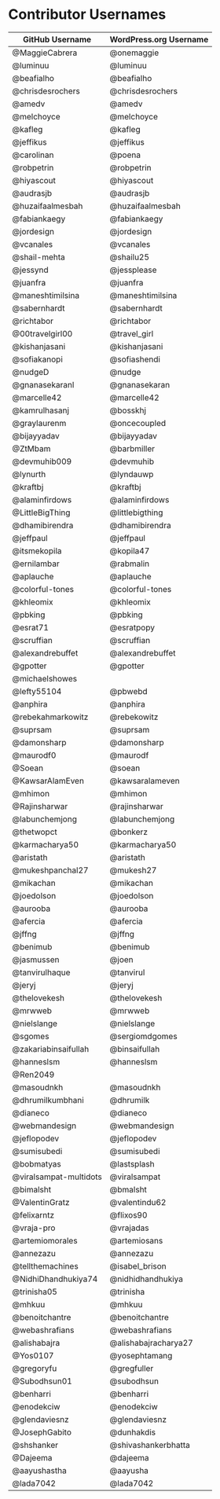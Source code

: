 # Contributor Usernames

| GitHub Username | WordPress.org Username |
| --------------- | --------------------- |
| @MaggieCabrera | @onemaggie |
| @luminuu | @luminuu |
| @beafialho | @beafialho |
| @chrisdesrochers | @chrisdesrochers |
| @amedv | @amedv |
| @melchoyce | @melchoyce |
| @kafleg | @kafleg |
| @jeffikus | @jeffikus |
| @carolinan | @poena |
| @robpetrin | @robpetrin |
| @hiyascout | @hiyascout |
| @audrasjb | @audrasjb |
| @huzaifaalmesbah | @huzaifaalmesbah |
| @fabiankaegy | @fabiankaegy |
| @jordesign | @jordesign |
| @vcanales | @vcanales |
| @shail-mehta | @shailu25 |
| @jessynd | @jessplease |
| @juanfra | @juanfra |
| @maneshtimilsina | @maneshtimilsina |
| @sabernhardt | @sabernhardt |
| @richtabor | @richtabor |
| @00travelgirl00 | @travel_girl |
| @kishanjasani | @kishanjasani |
| @sofiakanopi | @sofiashendi |
| @nudgeD | @nudge |
| @gnanasekaranl | @gnanasekaran |
| @marcelle42 | @marcelle42 |
| @kamrulhasanj | @bosskhj |
| @graylaurenm | @oncecoupled |
| @bijayyadav | @bijayyadav |
| @ZtMbam | @barbmiller |
| @devmuhib009 | @devmuhib |
| @lynurth | @lyndauwp |
| @kraftbj | @kraftbj |
| @alaminfirdows | @alaminfirdows |
| @LittleBigThing | @littlebigthing |
| @dhamibirendra | @dhamibirendra |
| @jeffpaul | @jeffpaul |
| @itsmekopila | @kopila47 |
| @ernilambar | @rabmalin |
| @aplauche | @aplauche |
| @colorful-tones | @colorful-tones |
| @khleomix | @khleomix |
| @pbking | @pbking |
| @esrat71 | @esratpopy |
| @scruffian | @scruffian |
| @alexandrebuffet | @alexandrebuffet |
| @gpotter | @gpotter |
| @michaelshowes | |
| @lefty55104 | @pbwebd |
| @anphira | @anphira |
| @rebekahmarkowitz | @rebekowitz |
| @suprsam | @suprsam |
| @damonsharp | @damonsharp |
| @maurodf0 | @maurodf |
| @Soean | @soean |
| @KawsarAlamEven | @kawsaralameven |
| @mhimon | @mhimon |
| @Rajinsharwar | @rajinsharwar |
| @labunchemjong | @labunchemjong |
| @thetwopct | @bonkerz |
| @karmacharya50 | @karmacharya50 |
| @aristath | @aristath |
| @mukeshpanchal27 | @mukesh27 |
| @mikachan | @mikachan |
| @joedolson | @joedolson |
| @aurooba | @aurooba |
| @afercia | @afercia |
| @jffng | @jffng |
| @benimub | @benimub |
| @jasmussen | @joen |
| @tanvirulhaque | @tanvirul |
| @jeryj | @jeryj |
| @thelovekesh | @thelovekesh |
| @mrwweb | @mrwweb |
| @nielslange | @nielslange |
| @sgomes | @sergiomdgomes |
| @zakariabinsaifullah | @binsaifullah |
| @hanneslsm | @hanneslsm |
| @Ren2049 | |
| @masoudnkh | @masoudnkh |
| @dhrumilkumbhani | @dhrumilk |
| @dianeco | @dianeco |
| @webmandesign | @webmandesign |
| @jeflopodev | @jeflopodev |
| @sumisubedi | @sumisubedi |
| @bobmatyas | @lastsplash |
| @viralsampat-multidots | @viralsampat |
| @bimalsht | @bmalsht |
| @ValentinGratz | @valentindu62 |
| @felixarntz | @flixos90 |
| @vraja-pro | @vrajadas |
| @artemiomorales | @artemiosans |
| @annezazu | @annezazu |
| @tellthemachines | @isabel_brison |
| @NidhiDhandhukiya74 | @nidhidhandhukiya |
| @trinisha05 | @trinisha |
| @mhkuu | @mhkuu |
| @benoitchantre | @benoitchantre |
| @webashrafians | @webashrafians |
| @alishabajra | @alishabajracharya27 |
| @Yos0107 | @yosephtamang |
| @gregoryfu | @gregfuller |
| @Subodhsun01 | @subodhsun |
| @benharri | @benharri |
| @enodekciw | @enodekciw |
| @glendaviesnz | @glendaviesnz |
| @JosephGabito | @dunhakdis |
| @shshanker | @shivashankerbhatta |
| @Dajeema | @dajeema |
| @aayushastha | @aayusha |
| @lada7042 | @lada7042 |
